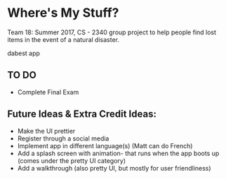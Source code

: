 # Where's My Stuff?

Team 18: Summer 2017, CS - 2340 group project to help people find lost items in the event of a natural disaster.

dabest app

## TO DO
- Complete Final Exam


## Future Ideas & Extra Credit Ideas:
- Make the UI prettier
- Register through a social media
- Implement app in different language(s) (Matt can do French)
- Add a splash screen with animation- that runs when the app boots up (comes under the pretty UI category)
- Add a walkthrough (also pretty UI, but mostly for user friendliness)
